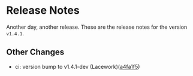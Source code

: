 # Release Notes
Another day, another release. These are the release notes for the version `v1.4.1`.

## Other Changes
* ci: version bump to v1.4.1-dev (Lacework)([a4fa1f5](https://github.com/lacework/terraform-azure-agentless-scanning/commit/a4fa1f5887e16e6e2b7f6eb7e75af8235fce49d9))

